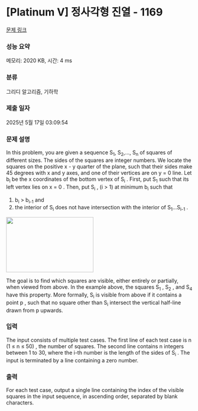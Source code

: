# [Platinum V] 정사각형 진열 - 1169 

[문제 링크](https://www.acmicpc.net/problem/1169) 

### 성능 요약

메모리: 2020 KB, 시간: 4 ms

### 분류

그리디 알고리즘, 기하학

### 제출 일자

2025년 5월 17일 03:09:54

### 문제 설명

<p>In this problem, you are given a sequence S<sub>1</sub>, S<sub>2</sub>,..., S<sub>n</sub> of squares of different sizes. The sides of the squares are integer numbers. We locate the squares on the positive x - y quarter of the plane, such that their sides make 45 degrees with x and y axes, and one of their vertices are on y = 0 line. Let b<sub>i</sub> be the x coordinates of the bottom vertex of S<sub>i</sub> . First, put S<sub>1</sub> such that its left vertex lies on x = 0 . Then, put S<sub>i</sub> , (i > 1) at minimum b<sub>i</sub> such that</p>

<ol>
	<li>b<sub>i</sub> > b<sub>i-1</sub> and</li>
	<li>the interior of S<sub>i</sub> does not have intersection with the interior of S<sub>1</sub>...S<sub>i-1</sub> .</li>
</ol>

<p><img alt="" src="https://www.acmicpc.net/upload/201003/sq.JPG" style="height:149px; width:236px"></p>

<p>The goal is to find which squares are visible, either entirely or partially, when viewed from above. In the example above, the squares S<sub>1</sub> , S<sub>2</sub> , and S<sub>4</sub> have this property. More formally, S<sub>i</sub> is visible from above if it contains a point p , such that no square other than S<sub>i</sub> intersect the vertical half-line drawn from p upwards.</p>

### 입력 

 <p>The input consists of multiple test cases. The first line of each test case is n (1 ≤ n ≤ 50) , the number of squares. The second line contains n integers between 1 to 30, where the i-th number is the length of the sides of S<sub>i</sub> . The input is terminated by a line containing a zero number.</p>

<p> </p>

### 출력 

 <p>For each test case, output a single line containing the index of the visible squares in the input sequence, in ascending order, separated by blank characters.</p>

